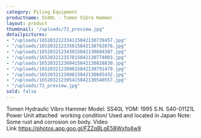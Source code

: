 ```yaml
---
category: Piling Equipment
productname: SS40L - Tomen Vibro Hammer
layout: product
thumbnail: "/uploads/72_preview.jpg"
detailpictures:
- "/uploads/165203212334115842130739457.jpg"
- "/uploads/165203212335615842130762076.jpg"
- "/uploads/165203212343015842130684387.jpg"
- "/uploads/165203212357815842130774003.jpg"
- "/uploads/165203212360415842130828830.jpg"
- "/uploads/165203212380615842130791479.jpg"
- "/uploads/165203212380815842130605432.jpg"
- "/uploads/165203212395415842130540557.jpg"
- "/uploads/72_preview.jpg"
sold: false
---
```


Tomen Hydraulic Vibro Hammer
Model: SS40L YOM: 1995 S.N. S40-01121L
Power Unit attached 
working condition/ Used and located in Japan
Note: Some rust and corrosion on body.
Video Link https://photos.app.goo.gl/FZZqBLgE58Wxfq4w9
 


